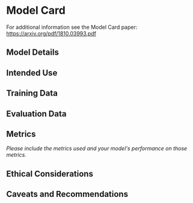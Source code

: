 # Model Card

For additional information see the Model Card paper: https://arxiv.org/pdf/1810.03993.pdf

## Model Details

## Intended Use

## Training Data

## Evaluation Data


## Metrics
_Please include the metrics used and your model's performance on those metrics._

## Ethical Considerations

## Caveats and Recommendations
